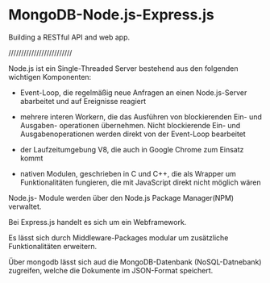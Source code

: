 # MongoDB-Node.js-Express.js

Building a RESTful API and web app.

/////////////////////////

Node.js ist ein Single-Threaded Server bestehend aus den folgenden wichtigen Komponenten:

- Event-Loop, die regelmäßig neue Anfragen an einen Node.js-Server abarbeitet und auf
  Ereignisse reagiert

- mehrere interen Workern, die das Ausführen von blockierenden Ein- und Ausgaben-
  operationen übernehmen. Nicht blockierende Ein- und Ausgabenoperationen werden
  direkt von der Event-Loop bearbeitet

- der Laufzeitumgebung V8, die auch in Google Chrome zum Einsatz kommt

- nativen Modulen, geschrieben in C und C++, die als Wrapper um Funktionalitäten fungieren,
  die mit JavaScript direkt nicht möglich wären

Node.js- Module werden über den Node.js Package Manager(NPM) verwaltet.

Bei Express.js handelt es sich um ein Webframework.

Es lässt sich durch Middleware-Packages modular um zusätzliche Funktionalitäten erweitern.

Über mongodb lässt sich aud die MongoDB-Datenbank (NoSQL-Datnebank) zugreifen, welche die Dokumente
im JSON-Format speichert.

